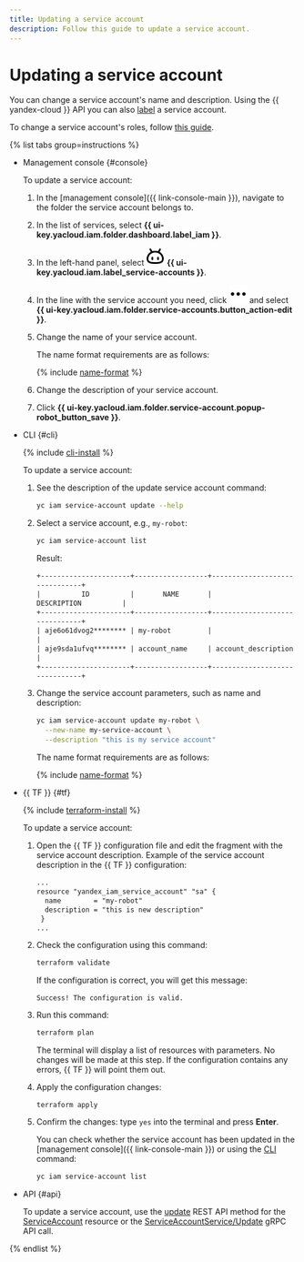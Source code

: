 ```yaml
---
title: Updating a service account
description: Follow this guide to update a service account.
---
```


# Updating a service account

You can change a service account's name and description. Using the {{ yandex-cloud }} API you can also [label](../../../resource-manager/concepts/labels.md) a service account.

To change a service account's roles, follow [this guide](assign-role-for-sa.md).

{% list tabs group=instructions %}

- Management console {#console}

  To update a service account:

  1. In the [management console]({{ link-console-main }}), navigate to the folder the service account belongs to.
  1. In the list of services, select **{{ ui-key.yacloud.iam.folder.dashboard.label_iam }}**.
  1. In the left-hand panel, select ![FaceRobot](../../../_assets/console-icons/face-robot.svg) **{{ ui-key.yacloud.iam.label_service-accounts }}**.
  1. In the line with the service account you need, click ![image](../../../_assets/console-icons/ellipsis.svg) and select **{{ ui-key.yacloud.iam.folder.service-accounts.button_action-edit }}**.
  1. Change the name of your service account.

     The name format requirements are as follows:
      
     {% include [name-format](../../../_includes/name-format.md) %}

  1. Change the description of your service account.
  1. Click **{{ ui-key.yacloud.iam.folder.service-account.popup-robot_button_save }}**.

- CLI {#cli}

  {% include [cli-install](../../../_includes/cli-install.md) %}

  To update a service account:

  1. See the description of the update service account command:

      ```bash
      yc iam service-account update --help
      ```

  1. Select a service account, e.g., `my-robot`:

      ```bash
      yc iam service-account list
      ```
      
      Result:

      ```text
      +----------------------+------------------+-------------------------------+
      |          ID          |       NAME       |          DESCRIPTION          |
      +----------------------+------------------+-------------------------------+
      | aje6o61dvog2******** | my-robot         |                               |
      | aje9sda1ufvq******** | account_name     | account_description           |
      +----------------------+------------------+-------------------------------+
      ```

  1. Change the service account parameters, such as name and description:

      ```bash
      yc iam service-account update my-robot \
        --new-name my-service-account \
        --description "this is my service account"
      ```
      
      The name format requirements are as follows:
      
      {% include [name-format](../../../_includes/name-format.md) %}

- {{ TF }} {#tf}

  {% include [terraform-install](../../../_includes/terraform-install.md) %}

  To update a service account:

  1. Open the {{ TF }} configuration file and edit the fragment with the service account description.
     Example of the service account description in the {{ TF }} configuration:

     ```hcl
     ...
     resource "yandex_iam_service_account" "sa" {
       name        = "my-robot"
       description = "this is new description"
      }
     ...
     ```
  1. Check the configuration using this command:
     ```bash
     terraform validate
     ```
     
     If the configuration is correct, you will get this message:
     
     ```text
     Success! The configuration is valid.
     ```

  1. Run this command:
     ```bash
     terraform plan
     ```
  
     The terminal will display a list of resources with parameters. No changes will be made at this step. If the configuration contains any errors, {{ TF }} will point them out.

  1. Apply the configuration changes:
     ```bash
     terraform apply
     ```
     
  1. Confirm the changes: type `yes` into the terminal and press **Enter**.

     You can check whether the service account has been updated in the [management console]({{ link-console-main }}) or using the [CLI](../../../cli/quickstart.md) command:

     ```bash
     yc iam service-account list
     ```

- API {#api}

  To update a service account, use the [update](../../api-ref/ServiceAccount/update.md) REST API method for the [ServiceAccount](../../api-ref/ServiceAccount/index.md) resource or the [ServiceAccountService/Update](../../api-ref/grpc/ServiceAccount/update.md) gRPC API call.

{% endlist %}
